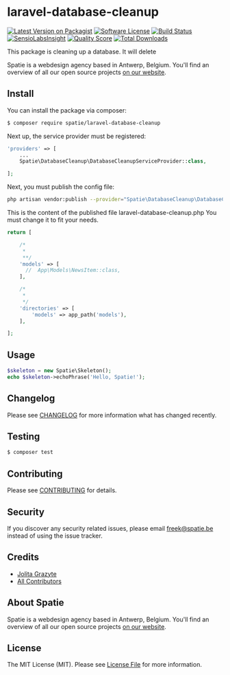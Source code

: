 # laravel-database-cleanup

[![Latest Version on Packagist](https://img.shields.io/packagist/v/spatie/laravel-database-cleanup.svg?style=flat-square)](https://packagist.org/packages/spatie/laravel-database-cleanup)
[![Software License](https://img.shields.io/badge/license-MIT-brightgreen.svg?style=flat-square)](LICENSE.md)
[![Build Status](https://img.shields.io/travis/spatie/laravel-database-cleanup/master.svg?style=flat-square)](https://travis-ci.org/spatie/laravel-database-cleanup)
[![SensioLabsInsight](https://img.shields.io/sensiolabs/i/xxxxxxxxx.svg?style=flat-square)](https://insight.sensiolabs.com/projects/xxxxxxxxx)
[![Quality Score](https://img.shields.io/scrutinizer/g/spatie/laravel-database-cleanup.svg?style=flat-square)](https://scrutinizer-ci.com/g/spatie/laravel-database-cleanup)
[![Total Downloads](https://img.shields.io/packagist/dt/spatie/laravel-database-cleanup.svg?style=flat-square)](https://packagist.org/packages/spatie/laravel-database-cleanup)

This package is cleaning up a database. It will delete

Spatie is a webdesign agency based in Antwerp, Belgium. You'll find an overview of all our open source projects [on our website](https://spatie.be/opensource).

## Install

You can install the package via composer:
``` bash
$ composer require spatie/laravel-database-cleanup
```

Next up, the service provider must be registered:

```php
'providers' => [
    ...
    Spatie\DatabaseCleanup\DatabaseCleanupServiceProvider::class,

];
```
Next, you must publish the config file:

```bash
php artisan vendor:publish --provider="Spatie\DatabaseCleanup\DatabaseCleanupServiceProvider"
```

This is the content of the published file laravel-database-cleanup.php
You must change it to fit your needs.
```php
return [

    /*
     *
     **/
    'models' => [
      //  App\Models\NewsItem::class,
    ],

    /*
     *
     */
    'directories' => [
        'models' => app_path('models'),
    ],

];
```



## Usage

``` php
$skeleton = new Spatie\Skeleton();
echo $skeleton->echoPhrase('Hello, Spatie!');
```

## Changelog

Please see [CHANGELOG](CHANGELOG.md) for more information what has changed recently.

## Testing

``` bash
$ composer test
```

## Contributing

Please see [CONTRIBUTING](.github/CONTRIBUTING.md) for details.

## Security

If you discover any security related issues, please email freek@spatie.be instead of using the issue tracker.

## Credits

- [Jolita Grazyte](https://github.com/JolitaGrazyte)
- [All Contributors](../../contributors)

## About Spatie
Spatie is a webdesign agency based in Antwerp, Belgium. You'll find an overview of all our open source projects [on our website](https://spatie.be/opensource).

## License

The MIT License (MIT). Please see [License File](LICENSE.md) for more information.

